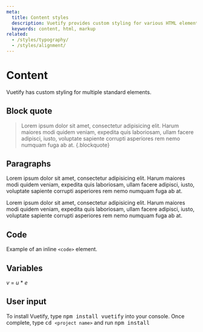 ```yaml
---
meta:
  title: Content styles
  description: Vuetify provides custom styling for various HTML elements.
  keywords: content, html, markup
related:
  - /styles/typography/
  - /styles/alignment/
---
```


# Content

Vuetify has custom styling for multiple standard elements.

<entry-ad />

## Block quote

> Lorem ipsum dolor sit amet, consectetur adipisicing elit. Harum maiores modi quidem veniam, expedita quis laboriosam, ullam facere adipisci, iusto, voluptate sapiente corrupti asperiores rem nemo numquam fuga ab at. {.blockquote}

## Paragraphs

Lorem ipsum dolor sit amet, consectetur adipisicing elit. Harum maiores modi quidem veniam, expedita quis laboriosam, ullam facere adipisci, iusto, voluptate sapiente corrupti asperiores rem nemo numquam fuga ab at.

Lorem ipsum dolor sit amet, consectetur adipisicing elit. Harum maiores modi quidem veniam, expedita quis laboriosam, ullam facere adipisci, iusto, voluptate sapiente corrupti asperiores rem nemo numquam fuga ab at.

## Code

Example of an inline `<code>` element.

## Variables
<var>v</var> = <var>u</var> * <var>e</var>

## User input

To install Vuetify, type <kbd>npm install vuetify</kbd> into your console. Once complete, type <kbd>cd `<project name>`</kbd> and run <kbd>npm install</kbd>

<backmatter />
